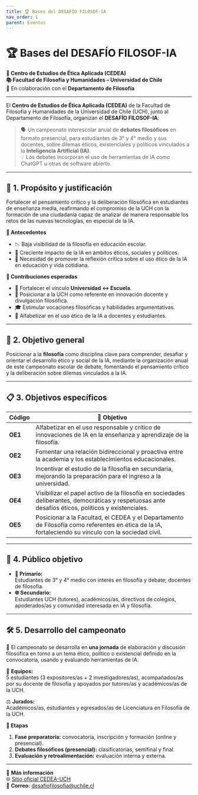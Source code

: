 ```yaml
---
title: 🏆 Bases del DESAFÍO FILOSOF-IA
nav_order: 1
parent: Eventos
---
```


# 🏆 Bases del DESAFÍO FILOSOF-IA

**📍 Centro de Estudios de Ética Aplicada (CEDEA)**  
**📚 Facultad de Filosofía y Humanidades – Universidad de Chile**  
🤝 En colaboración con el **Departamento de Filosofía**

---

El **Centro de Estudios de Ética Aplicada (CEDEA)** de la Facultad de Filosofía y Humanidades de la Universidad de Chile (UCH), junto al Departamento de Filosofía, organizan el **DESAFÍO FILOSOF-IA**:  
> 🗣️ Un campeonato interescolar anual de **debates filosóficos** en formato presencial, para estudiantes de 3° y 4° medio y sus docentes, sobre dilemas éticos, existenciales y políticos vinculados a la **Inteligencia Artificial (IA)**.  
> 💡 Los debates incorporan el uso de herramientas de IA como ChatGPT u otras de software abierto.

---

## 🎯 1. Propósito y justificación

Fortalecer el pensamiento crítico y la deliberación filosófica en estudiantes de enseñanza media, reafirmando el compromiso de la UCH con la formación de una ciudadanía capaz de analizar de manera responsable los retos de las nuevas tecnologías, en especial de la IA.

**📌 Antecedentes**
- 📉 Baja visibilidad de la filosofía en educación escolar.
- 🤖 Creciente impacto de la IA en ámbitos éticos, sociales y políticos.
- 🧠 Necesidad de promover la reflexión crítica sobre el uso ético de la IA en educación y vida cotidiana.

**🌟 Contribuciones esperadas**
- 🔄 Fortalecer el vínculo **Universidad ↔ Escuela**.
- 🏅 Posicionar a la UCH como referente en innovación docente y divulgación filosófica.
- 🎓 Estimular vocaciones filosóficas y habilidades argumentativas.
- 📖 Alfabetizar en el uso ético de la IA a docentes y estudiantes.

---

## 🎯 2. Objetivo general

Posicionar a la **filosofía** como disciplina clave para comprender, desafiar y orientar el desarrollo ético y social de la IA, mediante la organización anual de este campeonato escolar de debate, fomentando el pensamiento crítico y la deliberación sobre dilemas vinculados a la IA.

---

## 📋 3. Objetivos específicos

| Código | 🎯 Objetivo |
|--------|------------|
| **OE1** | Alfabetizar en el uso responsable y crítico de innovaciones de IA en la enseñanza y aprendizaje de la filosofía. |
| **OE2** | Fomentar una relación bidireccional y proactiva entre la academia y los establecimientos educacionales. |
| **OE3** | Incentivar el estudio de la filosofía en secundaria, mejorando la preparación para el ingreso a la universidad. |
| **OE4** | Visibilizar el papel activo de la filosofía en sociedades deliberantes, democráticas y respetuosas ante desafíos éticos, políticos y existenciales. |
| **OE5** | Posicionar a la Facultad, el CEDEA y el Departamento de Filosofía como referentes en ética de la IA, fortaleciendo su vínculo con la sociedad civil. |

---

## 👥 4. Público objetivo

- **🎯 Primario:**  
  Estudiantes de 3° y 4° medio con interés en filosofía y debate; docentes de filosofía.
- **🌐 Secundario:**  
  Estudiantes UCH (tutores), académicos/as, directivos de colegios, apoderados/as y comunidad interesada en IA y filosofía.

---

## 🛠️ 5. Desarrollo del campeonato

📅 El campeonato se desarrolla en **una jornada** de elaboración y discusión filosófica en torno a un tema ético, político o existencial definido en la convocatoria, usando y evaluando herramientas de IA.

👥 **Equipos:**  
5 estudiantes (3 expositores/as + 2 investigadores/as), acompañados/as por su docente de filosofía y apoyados por tutores/as y académicos/as de la UCH.  

⚖️ **Jurados:**  
Académicos/as, estudiantes y egresados/as de Licenciatura en Filosofía de la UCH.

**📌 Etapas**
1. **Fase preparatoria:** convocatoria, inscripción y formación (online y presencial).  
2. **Debates filosóficos (presencial):** clasificatorias, semifinal y final.  
3. **Evaluación y retroalimentación:** evaluación interna y externa.

---

📎 **Más información**  
🌐 [Sitio oficial CEDEA-UCH](https://filosofia.uchile.cl/cedea/)  
📧 **Correo:** desafiofilosofia@uchile.cl

